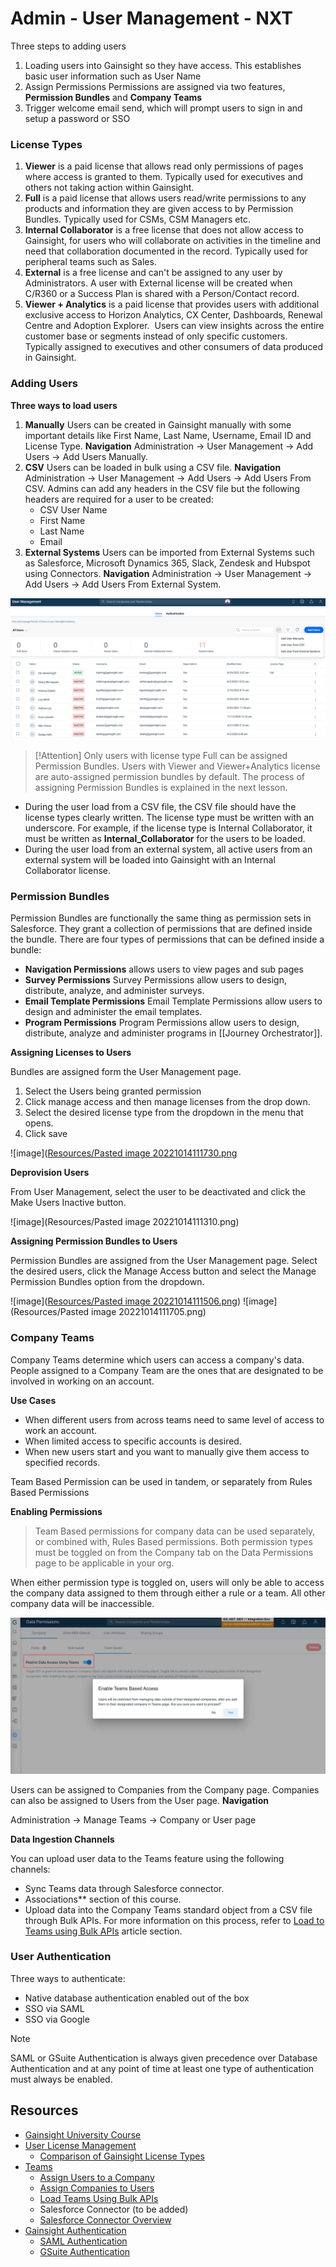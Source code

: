 # Admin - User Management - NXT

Three steps to adding users
1. Loading users into Gainsight so they have access. This establishes basic user information such as User Name
2. Assign Permissions Permissions are assigned via two features, **Permission Bundles** and **Company Teams** 
3. Trigger welcome email send, which will prompt users to sign in and setup a password or SSO

### License Types
1. **Viewer** is a paid license that allows read only permissions of pages where access is granted to them. Typically used for executives and others not taking action within Gainsight. 
2. **Full** is a paid license that allows users read/write permissions to any products and information they are given access to by Permission Bundles. Typically used for CSMs, CSM Managers etc. 
3. **Internal Collaborator** is a free license that does not allow access to Gainsight, for users who will collaborate on activities in the timeline and need that collaboration documented in the record. Typically used for peripheral teams such as Sales.  
4. **External** is a free license and can't be assigned to any user by Administrators. A user with External license will be created when C/R360 or a Success Plan is shared with a Person/Contact record.
5. **Viewer + Analytics** is a paid license that provides users with additional exclusive access to Horizon Analytics, CX Center, Dashboards, Renewal Centre and Adoption Explorer.  Users can view insights across the entire customer base or segments instead of only specific customers. Typically assigned to executives and other consumers of data produced in Gainsight. 


### Adding Users

**Three ways to load users**
1. **Manually** Users can be created in Gainsight manually with some important details like First Name, Last Name, Username, Email ID and License Type. **Navigation** Administration -> User Management -> Add Users -> Add Users Manually. 
2. **CSV** Users can be loaded in bulk using a CSV file. **Navigation** Administration -> User Management -> Add Users -> Add Users From CSV. Admins can add any headers in the CSV file but the following headers are required for a user to be created:
	- CSV User Name
	- First Name 
	- Last Name 
	- Email
3. **External Systems** Users can be imported from External Systems such as Salesforce, Microsoft Dynamics 365, Slack, Zendesk and Hubspot using Connectors.  **Navigation** Administration -> User Management -> Add Users -> Add Users From External System. 

![image](https://github.com/Zennewman/Gainsight-Resources/blob/df4b4c545e9bf11232a38022c6aa88ea7309c467/Resources/Pasted%20image%2020221014105827.png)

> [!Attention] 
> Only users with license type Full can be assigned Permission Bundles. Users with Viewer and Viewer+Analytics license are auto-assigned permission bundles by default. The process of assigning Permission Bundles is explained in the next lesson.

- During the user load from a CSV file, the CSV file should have the license types clearly written. The license type must be written with an underscore. For example, if the license type is Internal Collaborator, it must be written as **Internal_Collaborator** for the users to be loaded.
- During the user load from an external system, all active users from an external system will be loaded into Gainsight with an Internal Collaborator license.


### Permission Bundles

Permission Bundles are functionally the same thing as permission sets in Salesforce. They grant a collection of permissions that are defined inside the bundle. There are four types of permissions that can be defined inside a bundle: 
- **Navigation Permissions** allows users to view pages and sub pages 
- **Survey Permissions** Survey Permissions allow users to design, distribute, analyze, and administer surveys.
- **Email Template Permissions** Email Template Permissions allow users to design and administer the email templates.
- **Program Permissions** Program Permissions allow users to design, distribute, analyze and administer programs in [[Journey Orchestrator]].


**Assigning Licenses to Users** 

Bundles are assigned form the User Management page. 
1. Select the Users being granted permission
2. Click manage access and then manage licenses from the drop down. 
3. Select the desired license type from the dropdown in the menu that opens. 
4. Click save

![image]([Resources/Pasted image 20221014111730.png](https://github.com/Zennewman/Gainsight-Resources/blob/fa0b606e8b5132434a47490f72db0cd1f4a35532/Resources/Pasted%20image%2020221014111730.png)

**Deprovision Users**

From User Management, select the user to be deactivated and click the Make Users Inactive button.  

![image](Resources/Pasted image 20221014111310.png)


**Assigning Permission Bundles to Users**

Permission Bundles are assigned from the User Management page. Select the desired users, click the Manage Access button and select the Manage Permission Bundles option from the dropdown. 


![image]([Resources/Pasted image 20221014111506.png](https://github.com/Zennewman/Gainsight-Resources/blob/fa0b606e8b5132434a47490f72db0cd1f4a35532/Resources/Pasted%20image%2020221014111506.png))
![image](Resources/Pasted image 20221014111705.png)



### Company Teams

Company Teams determine which users can access a company's data. People assigned to a Company Team are the ones that are designated to be involved in working on an account. 

**Use Cases**

- When different users from across teams need to same level of access to work an account.
- When limited access to specific accounts is desired. 
- When new users start and you want to manually give them access to specified records. 

Team Based Permission can be used in tandem, or separately from Rules Based Permissions

**Enabling Permissions** 

>Team Based permissions for company data can be used separately, or combined with, Rules Based permissions. Both permission types must be toggled on from the Company tab on the Data Permissions page to be applicable in your org.
>
When either permission type is toggled on, users will only be able to access the company data assigned to them through either a rule or a team. All other company data will be inaccessible.

![image](Resources/HfyXRZrznS7_HSoc_D6pWcFby95TS288c.jpg)

Users can be assigned to Companies from the Company page. Companies can also be assigned to Users from the User page. 
**Navigation** 

Administration -> Manage Teams -> Company or User page

**Data Ingestion Channels**

You can upload user data to the Teams feature using the following channels:
- Sync Teams data through Salesforce connector.
- Associations** section of this course.
- Upload data into the Company Teams standard object from a CSV file through Bulk APIs. For more information on this process, refer to [Load to Teams using Bulk APIs](https://support.gainsight.com/Gainsight_NXT/01Onboarding_and_Implementation/Onboarding_for_Gainsight_NXT/Login_and_Permissions/Teams#Load_data_to_Teams_using_Bulk_APIs) article section.


### User Authentication 

Three ways to authenticate: 
- Native database authentication enabled out of the box
- SSO via SAML
- SSO via Google 


> [!NOTE] 
> SAML or GSuite Authentication is always given precedence over Database Authentication and at any point of time at least one type of authentication must always be enabled.


## Resources

- [Gainsight University Course](https://education.gainsight.com/admin-user-management-nxt)
- [User License Management](https://support.gainsight.com/Gainsight_NXT/01Onboarding_and_Implementation/Onboarding_for_Gainsight_NXT/Login_and_Permissions/User_License_Management#Comparison_of_Gainsight_License_Types)
	- [Comparison of Gainsight License Types](https://support.gainsight.com/Gainsight_NXT/01Onboarding_and_Implementation/Onboarding_for_Gainsight_NXT/Login_and_Permissions/User_License_Management#Comparison_of_Gainsight_License_Types)
- [Teams](https://support.gainsight.com/Gainsight_NXT/01Onboarding_and_Implementation/Onboarding_for_Gainsight_NXT/Login_and_Permissions/Teams#Search_a_user_and_assign_company(s))
	- [Assign Users to a Company ](https://support.gainsight.com/Gainsight_NXT/01Onboarding_and_Implementation/Onboarding_for_Gainsight_NXT/Login_and_Permissions/Teams#Search_a_company_and_assign_user(s))
	- [Assign Companies to Users](https://support.gainsight.com/Gainsight_NXT/01Onboarding_and_Implementation/Onboarding_for_Gainsight_NXT/Login_and_Permissions/Teams#Search_a_user_and_assign_company(s))
	- [Load Teams Using Bulk APIs](https://support.gainsight.com/Gainsight_NXT/01Onboarding_and_Implementation/Onboarding_for_Gainsight_NXT/Login_and_Permissions/Teams#Load_data_to_Teams_using_Bulk_APIs)
	- Salesforce Connector (to be added)
	- [Salesforce Connector Overview](https://support.gainsight.com/Gainsight_NXT/01Onboarding_and_Implementation/Onboarding_for_Gainsight_NXT_in_Salesforce/Salesforce_Connector/Salesforce_Connector_Overview)
- [Gainsight Authentication](https://support.gainsight.com/Gainsight_NXT/01Onboarding_and_Implementation/Onboarding_for_Gainsight_NXT/Login_and_Permissions/03Gainsight_Authentication#Setup_GSuite_Authentication)
	- [SAML Authentication](https://support.gainsight.com/Gainsight_NXT/01Onboarding_and_Implementation/Onboarding_for_Gainsight_NXT/Login_and_Permissions/03Gainsight_Authentication#Setup_SAML_Authentication)
	- [GSuite Authentication](https://support.gainsight.com/Gainsight_NXT/01Onboarding_and_Implementation/Onboarding_for_Gainsight_NXT/Login_and_Permissions/03Gainsight_Authentication#Setup_GSuite_Authentication)


